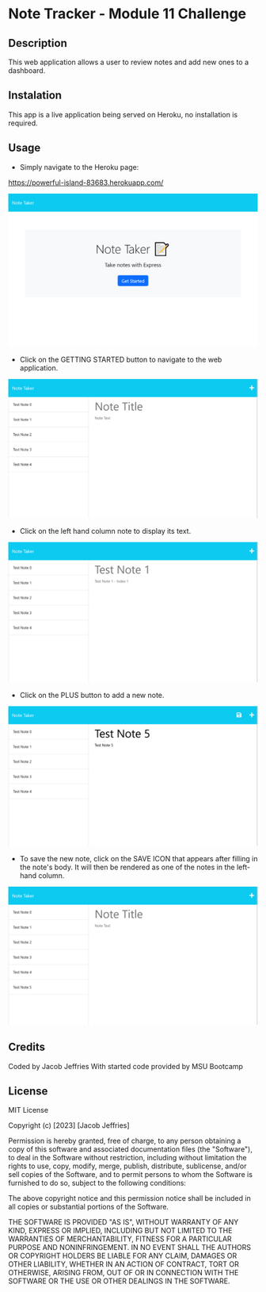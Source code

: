 # Note Tracker - Module 11 Challenge

## Description

This web application allows a user to review notes and add new ones to a dashboard.

## Instalation

This app is a live application being served on Heroku, no installation is required.

## Usage

* Simply navigate to the Heroku page:

https://powerful-island-83683.herokuapp.com/

![Landing Page](./screenshots/landing.png)

* Click on the GETTING STARTED button to navigate to the web application.

![Notes Page](./screenshots/note_1.png)

* Click on the left hand column note to display its text.

![Active Note](./screenshots/note_2.png)

* Click on the PLUS button to add a new note.

![New Note](./screenshots/note_3.png)

* To save the new note, click on the SAVE ICON that appears after filling in the note's body. It will then be rendered as one of the notes in the  left-hand column.

![Saved Note](./screenshots/note_5.png)

## Credits

Coded by Jacob Jeffries
With started code provided by MSU Bootcamp

## License

MIT License

Copyright (c) [2023] [Jacob Jeffries]

Permission is hereby granted, free of charge, to any person obtaining a copy
of this software and associated documentation files (the "Software"), to deal
in the Software without restriction, including without limitation the rights
to use, copy, modify, merge, publish, distribute, sublicense, and/or sell
copies of the Software, and to permit persons to whom the Software is
furnished to do so, subject to the following conditions:

The above copyright notice and this permission notice shall be included in all
copies or substantial portions of the Software.

THE SOFTWARE IS PROVIDED "AS IS", WITHOUT WARRANTY OF ANY KIND, EXPRESS OR
IMPLIED, INCLUDING BUT NOT LIMITED TO THE WARRANTIES OF MERCHANTABILITY,
FITNESS FOR A PARTICULAR PURPOSE AND NONINFRINGEMENT. IN NO EVENT SHALL THE
AUTHORS OR COPYRIGHT HOLDERS BE LIABLE FOR ANY CLAIM, DAMAGES OR OTHER
LIABILITY, WHETHER IN AN ACTION OF CONTRACT, TORT OR OTHERWISE, ARISING FROM,
OUT OF OR IN CONNECTION WITH THE SOFTWARE OR THE USE OR OTHER DEALINGS IN THE
SOFTWARE.



